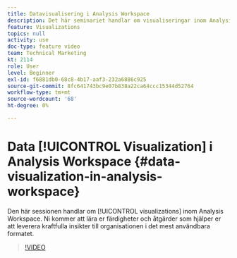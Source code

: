 ```yaml
---
title: Datavisualisering i Analysis Workspace
description: Det här seminariet handlar om visualiseringar inom Analysis Workspace. Ni kommer att lära er färdigheter och åtgärder som hjälper er att leverera kraftfulla insikter till organisationen i det mest användbara formatet.
feature: Visualizations
topics: null
activity: use
doc-type: feature video
team: Technical Marketing
kt: 2114
role: User
level: Beginner
exl-id: f6881db0-68c8-4b17-aaf3-232a6886c925
source-git-commit: 8fc641743bc9e07b838a22ca64ccc15344d52764
workflow-type: tm+mt
source-wordcount: '68'
ht-degree: 0%

---
```


# Data [!UICONTROL Visualization] i Analysis Workspace {#data-visualization-in-analysis-workspace}

Den här sessionen handlar om [!UICONTROL visualizations] inom Analysis Workspace. Ni kommer att lära er färdigheter och åtgärder som hjälper er att leverera kraftfulla insikter till organisationen i det mest användbara formatet.

>[!VIDEO](https://video.tv.adobe.com/v/25036/?quality=12&learn=on)
